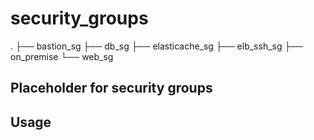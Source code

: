 security_groups
===============

.
├── bastion_sg
├── db_sg
├── elasticache_sg
├── elb_ssh_sg
├── on_premise
└── web_sg

Placeholder for security groups
-------------------------------


Usage
----
